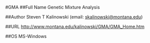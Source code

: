 #GMA
##Full Name
Genetic Mixture Analysis

##Author
Steven T Kalinowski (email: skalinowski@montana.edu)

##URL
http://www.montana.edu/kalinowski/GMA/GMA_Home.htm

##OS
MS-Windows

